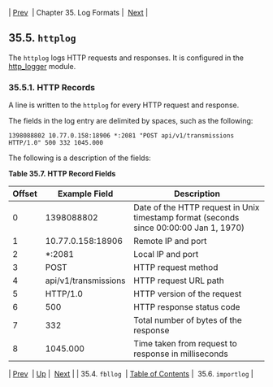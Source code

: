 | [Prev](log_formats.fbllog)  | Chapter 35. Log Formats |  [Next](log_formats.importlog) |

## 35.5. `httplog`

The `httplog` logs HTTP requests and responses. It is configured in the [http_logger](modules.http_logger "71.37. http_logger – HTTP Requests and Responses") module.

### 35.5.1. HTTP Records

A line is written to the `httplog` for every HTTP request and response.

The fields in the log entry are delimited by spaces, such as the following:

`1398088802 10.77.0.158:18906 *:2081 "POST api/v1/transmissions HTTP/1.0" 500 332 1045.000`

The following is a description of the fields:

<a name="log_formats.http_logger.fields"></a>

**Table 35.7. HTTP Record Fields**

| Offset | Example Field | Description |
| --- | --- | --- |
| 0 | 1398088802 | Date of the HTTP request in Unix timestamp format (seconds since 00:00:00 Jan 1, 1970) |
| 1 | 10.77.0.158:18906 | Remote IP and port |
| 2 | *:2081 | Local IP and port |
| 3 | POST | HTTP request method |
| 4 | api/v1/transmissions | HTTP request URL path |
| 5 | HTTP/1.0 | HTTP version of the request |
| 6 | 500 | HTTP response status code |
| 7 | 332 | Total number of bytes of the response |
| 8 | 1045.000 | Time taken from request to response in milliseconds |

| [Prev](log_formats.fbllog)  | [Up](log_formats) |  [Next](log_formats.importlog) |
| 35.4. `fbllog`  | [Table of Contents](index) |  35.6. `importlog` |

